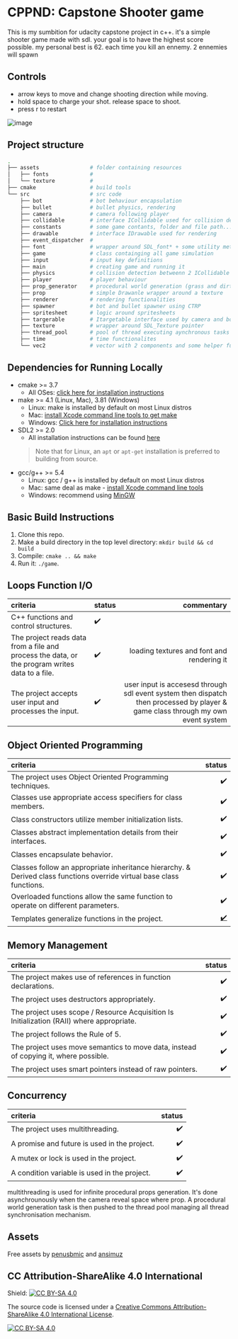 # CPPND: Capstone Shooter game

This is my sumbition for udacity capstone project in c++. it's a simple shooter game made with sdl. your goal is to have the highest score possible. my personal best is 62. each time you kill an ennemy. 2 ennemies will spawn

## Controls
- arrow keys to move and change shooting direction while moving.
- hold space to charge your shot. release space to shoot.
- press r to restart 

![image](shooter.gif)

## Project structure 
```bash
.
├── assets                # folder containing resources 
│   ├── fonts             # 
│   └── texture           #
├── cmake                 # build tools
└── src                   # src code
    ├── bot               # bot behaviour encapsulation
    ├── bullet            # bullet physics, rendering
    ├── camera            # camera following player
    ├── collidable        # interface ICollidable used for collision detection 
    ├── constants         # some game contants, folder and file path...
    ├── drawable          # interface IDrawable used for rendering
    ├── event_dispatcher  # 
    ├── font              # wrapper around SDL_font* + some utility method
    ├── game              # class containging all game simulation
    ├── input             # input key definitions
    ├── main              # creating game and running it
    ├── physics           # collision detection betweenn 2 ICollidable
    ├── player            # player behaviour
    ├── prop_generator    # procedural world generation (grass and dirt)
    ├── prop              # simple Drawanle wrapper around a texture 
    ├── renderer          # rendering functionalities 
    ├── spawner           # bot and bullet spawner using CTRP
    ├── spritesheet       # logic around spritesheets
    ├── targerable        # Itargetable interface used by camera and bots to track player
    ├── texture           # wrapper around SDL_Texture pointer
    ├── thread_pool       # pool of thread executing aynchronous tasks
    ├── time              # time functionalites 
    └── vec2              # vector with 2 components and some helper functionalites
```


## Dependencies for Running Locally
* cmake >= 3.7
  * All OSes: [click here for installation instructions](https://cmake.org/install/)
* make >= 4.1 (Linux, Mac), 3.81 (Windows)
  * Linux: make is installed by default on most Linux distros
  * Mac: [install Xcode command line tools to get make](https://developer.apple.com/xcode/features/)
  * Windows: [Click here for installation instructions](http://gnuwin32.sourceforge.net/packages/make.htm)
* SDL2 >= 2.0
  * All installation instructions can be found [here](https://wiki.libsdl.org/Installation)
  >Note that for Linux, an `apt` or `apt-get` installation is preferred to building from source. 
* gcc/g++ >= 5.4
  * Linux: gcc / g++ is installed by default on most Linux distros
  * Mac: same deal as make - [install Xcode command line tools](https://developer.apple.com/xcode/features/)
  * Windows: recommend using [MinGW](http://www.mingw.org/)

## Basic Build Instructions

1. Clone this repo.
2. Make a build directory in the top level directory: `mkdir build && cd build`
3. Compile: `cmake .. && make`
4. Run it: `./game`.


## Loops Function I/O
| criteria                                                                                       | status             |                                                                                                                      commentary |
| :--------------------------------------------------------------------------------------------- | ------------------ | ------------------------------------------------------------------------------------------------------------------------------: |
| C++ functions and control structures.                                                          | :heavy_check_mark: |                                                                                                                                 |
| The project reads data from a file and process the data, or the program writes data to a file. | :heavy_check_mark: |                                                                                      loading textures and font and rendering it |
| The project accepts user input and processes the input.                                        | :heavy_check_mark: | user input is accesesd through sdl event system then dispatch then processed by player & game class through my own event system |

## Object Oriented Programming
| criteria                                                                                                              |                                    status |
| :-------------------------------------------------------------------------------------------------------------------- | ----------------------------------------: |
| The project uses Object Oriented Programming techniques.                                                              |                        :heavy_check_mark: |
| Classes use appropriate access specifiers for class members.                                                          |                        :heavy_check_mark: |
| Class constructors utilize member initialization lists.                                                               |                        :heavy_check_mark: |
| Classes abstract implementation details from their interfaces.                                                        |                        :heavy_check_mark: |
| Classes encapsulate behavior.                                                                                         |                        :heavy_check_mark: |
| Classes follow an appropriate inheritance hierarchy. & Derived class functions override virtual base class functions. |                        :heavy_check_mark: |
| Overloaded functions allow the same function to operate on different parameters.                                      |                        :heavy_check_mark: |
| Templates generalize functions in the project.                                                                        | [:heavy_check_mark:](src/thread_pool.cpp) |  |

## Memory Management
| criteria                                                                                  |             status |
| :---------------------------------------------------------------------------------------- | -----------------: |
| The project makes use of references in function declarations.                             | :heavy_check_mark: |
| The project uses destructors appropriately.                                               | :heavy_check_mark: |
| The project uses scope / Resource Acquisition Is Initialization (RAII) where appropriate. | :heavy_check_mark: |
| The project follows the Rule of 5.                                                        | :heavy_check_mark: |
| The project uses move semantics to move data, instead of copying it, where possible.      | :heavy_check_mark: |
| The project uses smart pointers instead of raw pointers.                                  | :heavy_check_mark: |
## Concurrency
| criteria                                     |             status |
| :------------------------------------------- | -----------------: |
| The project uses multithreading.             | :heavy_check_mark: |
| A promise and future is used in the project. | :heavy_check_mark: |
| A mutex or lock is used in the project.      | :heavy_check_mark: |
| A condition variable is used in the project. | :heavy_check_mark: |

multithreading is used for infinite procedural props generation. 
It's done asynchrounously when the camera reveal space where prop. A procedural world generation task is then pushed to the thread pool managing all thread synchronisation mechanism.

## Assets
Free assets by [penusbmic](https://www.instagram.com/penusbmic/) and [ansimuz](http://ansimuz.com/site/)


## CC Attribution-ShareAlike 4.0 International


Shield: [![CC BY-SA 4.0][cc-by-sa-shield]][cc-by-sa]

The source code is licensed under a
[Creative Commons Attribution-ShareAlike 4.0 International License][cc-by-sa].

[![CC BY-SA 4.0][cc-by-sa-image]][cc-by-sa]

[cc-by-sa]: http://creativecommons.org/licenses/by-sa/4.0/
[cc-by-sa-image]: https://licensebuttons.net/l/by-sa/4.0/88x31.png
[cc-by-sa-shield]: https://img.shields.io/badge/License-CC%20BY--SA%204.0-lightgrey.svg
